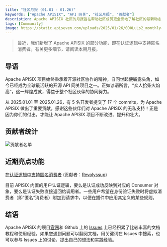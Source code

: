 ```yaml
---
title: "社区月报 (01.01 - 01.26)"
keywords: ["Apache APISIX", "API 网关", "社区月报", "贡献者"]
description: Apache APISIX 社区的月报旨在帮助社区成员更全面地了解社区的最新动态，方便大家参与到 Apache APISIX 社区中来。
tags: [Community]
image: https://static.apiseven.com/uploads/2025/01/26/0D0LuLs2_monthly-report-cover-cn-jan.png
---
```


> 最近，我们新增了 Apache APISIX 的部分功能，即在认证逻辑中支持匿名消费者。有关更多细节，请阅读本期月报。
<!--truncate-->

## 导语

Apache APISIX 项目始终秉承着开源社区协作的精神，自问世起便崭露头角，如今已经成为全球最活跃的开源 API 网关项目之一。正如谚语所言，“众人拾柴火焰高”，这一辉煌成就，得益于整个社区伙伴的协同努力。

从 2025.01.01 至 2025.01.26，有 5 名开发者提交了 17 个 commits，为 Apache APISIX 做出了重要贡献。感谢这些伙伴们对 Apache APISIX 的无私支持！正是因为你们的付出，才能让 Apache APISIX 项目不断改进、提升和壮大。

## 贡献者统计

![贡献者名单](https://static.apiseven.com/uploads/2025/01/26/REIh62gM_contributors-jan.png)

## 近期亮点功能

[在认证逻辑中支持匿名消费者](https://github.com/apache/apisix/pull/11917) (贡献者：[Revolyssup](https://github.com/Revolyssup))

目前 APISIX 内置的用户认证逻辑，要么是认证成功反映到对应的 Consumer 对象，要么是认证失败直接返回给调用者。一些用户希望在身份验证失败时将虚拟消费者（即“匿名”消费者）附加到请求中，以便在插件中应用其定义的某些规则。

## 结语

Apache APISIX 的项目[官网](https://apisix.apache.org/zh/)和 Github 上的 [Issues](https://github.com/apache/apisix/issues) 上已经积累了比较丰富的文档教程和使用经验，如果您遇到问题可以翻阅文档，用关键词在 Issues 中搜索，也可以参与 Issues 上的讨论，提出自己的想法和实践经验。

